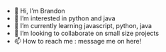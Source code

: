 - 👋 Hi, I’m Brandon
- 👀 I’m interested in python and java
- 🌱 I’m currently learning javascript, python, java
- 💞️ I’m looking to collaborate on small size projects
- 📫 How to reach me : message me on here!

<!---
reiji888/reiji888 is a ✨ special ✨ repository because its `README.md` (this file) appears on your GitHub profile.
You can click the Preview link to take a look at your changes.
--->
